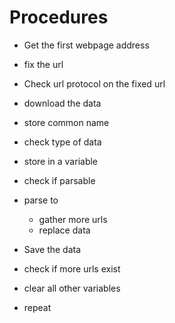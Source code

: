 # Procedures
- Get the first webpage address

- fix the url
- Check url protocol on the fixed url

- download the data
- store common name
- check type of data
- store in a variable

- check if parsable
- parse to
  - gather more urls
  - replace data
  
- Save the data

- check if more urls exist

- clear all other variables

- repeat
